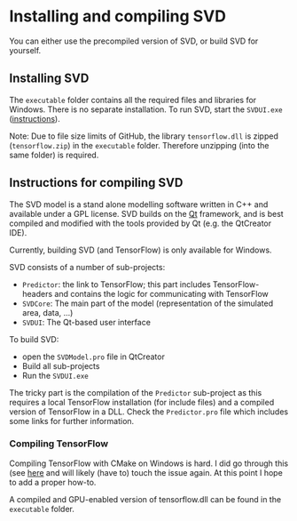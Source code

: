 # Installing and compiling SVD

You can either use the precompiled version of SVD, or build SVD for yourself. 

## Installing SVD

The `executable` folder contains all the required files and libraries for Windows. There is
no separate installation. To run SVD, start the `SVDUI.exe` ([instructions](svdUI.md)).

Note: Due to file size limits of GitHub, the library `tensorflow.dll` is zipped (`tensorflow.zip`) in the
`executable` folder. Therefore unzipping (into the same folder) is required.

## Instructions for compiling SVD 

The SVD model is a stand alone modelling software written in C++ and available under a 
GPL license. SVD builds on the [Qt](https://qt.io) framework, and is best compiled
and modified with the tools provided by Qt (e.g. the QtCreator IDE).

Currently, building SVD (and TensorFlow) is only available for Windows.

SVD consists of a number of sub-projects:

* `Predictor`: the link to TensorFlow; this part includes TensorFlow-headers and contains
 the logic for communicating with TensorFlow
* `SVDCore`: The main part of the model (representation of the simulated area, data, ...)
* `SVDUI`: The Qt-based user interface

To build SVD:
 
* open the `SVDModel.pro` file in QtCreator
* Build all sub-projects
* Run the `SVDUI.exe` 

The tricky part is the compilation of the `Predictor` sub-project as this requires a local
TensorFlow installation (for include files) and a compiled version of TensorFlow in a DLL. 
Check the `Predictor.pro` file which includes some links for further information.

### Compiling TensorFlow

Compiling TensorFlow with CMake on Windows is hard. I did go through this (see [here](https://github.com/tensorflow/tensorflow/issues/15254)
and will likely (have to) touch the issue again. At this point I hope to add a proper how-to.

A compiled and GPU-enabled version of tensorflow.dll can be found in the `executable` folder.


